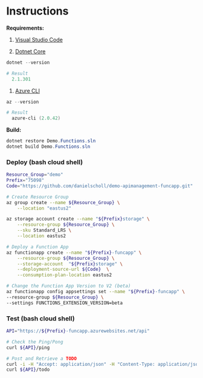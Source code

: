 # Instructions

__Requirements:__

1. [Visual Studio Code](https://visualstudio.microsoft.com/downloads/)

1. [Dotnet Core](https://www.microsoft.com/net/learn/get-started-with-dotnet-tutorial)

```powershell
dotnet --version

# Result
  2.1.301
```

1. [Azure CLI](https://docs.microsoft.com/en-us/powershell/azure/install-azurerm-ps?view=azurermps-6.5.0)

```powershell
az --version

# Result
  azure-cli (2.0.42)
```

__Build:__

```powershell
dotnet restore Demo.Functions.sln
dotnet build Demo.Functions.sln
```


### Deploy (bash cloud shell)

```bash
Resource_Group="demo"
Prefix="75098"
Code="https://github.com/danielscholl/demo-apimanagement-funcapp.git"

# Create Resource Group
az group create --name ${Resource_Group} \
	--location "eastus2"

az storage account create --name "${Prefix}storage" \
    --resource-group ${Resource_Group} \
    --sku Standard_LRS \
    --location eastus2 

# Deploy a Function App
az functionapp create --name "${Prefix}-funcapp" \
    --resource-group ${Resource_Group} \
    --storage-account  "${Prefix}storage" \
    --deployment-source-url ${Code}  \
    --consumption-plan-location eastus2

# Change the Function App Version to V2 (beta)
az functionapp config appsettings set --name "${Prefix}-funcapp" \
--resource-group ${Resource_Group} \
--settings FUNCTIONS_EXTENSION_VERSION=beta

```

### Test (bash cloud shell)

```bash
API="https://${Prefix}-funcapp.azurewebsites.net/api"

# Check the Ping/Pong
curl ${API}/ping

# Post and Retrieve a TODO
curl -i -H "Accept: application/json" -H "Content-Type: application/json" -X POST -d "{'tododescription': 'hello-world'}" ${API}/todo
curl ${API}/todo

```